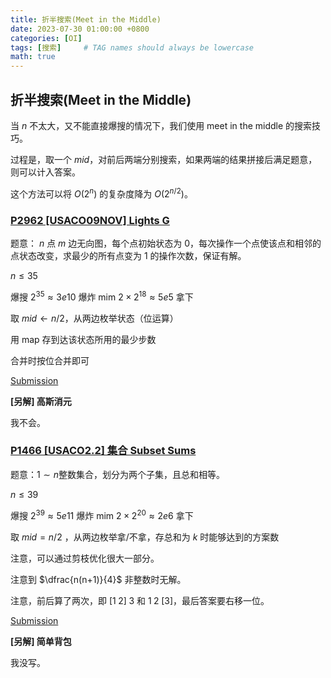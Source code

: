 ```yaml
---
title: 折半搜索(Meet in the Middle)
date: 2023-07-30 01:00:00 +0800
categories: [OI]
tags: [搜索]     # TAG names should always be lowercase
math: true
---
```


## 折半搜索(Meet in the Middle)

当 $n$ 不太大，又不能直接爆搜的情况下，我们使用 meet in the middle 的搜索技巧。

过程是，取一个 $mid$，对前后两端分别搜索，如果两端的结果拼接后满足题意，则可以计入答案。

这个方法可以将 $O(2^n)$ 的复杂度降为 $O(2^{n/2})$。

### [P2962 [USACO09NOV] Lights G](https://www.luogu.com.cn/problem/P2962)

题意： $n$ 点 $m$ 边无向图，每个点初始状态为  $0$，每次操作一个点使该点和相邻的点状态改变，求最少的所有点变为 $1$ 的操作次数，保证有解。

$n \leq 35$

爆搜 $2^{35} \approx 3e10$ 爆炸
mim $2\times 2^{18} \approx 5e5$ 拿下

取 $mid\gets n/2$，从两边枚举状态（位运算）

用 map 存到达该状态所用的最少步数

合并时按位合并即可

[Submission](https://www.luogu.com.cn/record/168796938)

__[另解] 高斯消元__ 

我不会。

### [P1466 [USACO2.2] 集合 Subset Sums](https://www.luogu.com.cn/problem/P1466)

题意：$1\sim n$整数集合，划分为两个子集，且总和相等。

$n \leq 39$

爆搜 $2^{39}\approx 5e11$ 爆炸
mim $2\times 2^{20}\approx 2e6$ 拿下

取 $mid=n/2$ ，从两边枚举拿/不拿，存总和为 $k$ 时能够达到的方案数


注意，可以通过剪枝优化很大一部分。

注意到 $\dfrac{n(n+1)}{4}$ 非整数时无解。

注意，前后算了两次，即 $[1\;2]\;3$ 和 $1\;2\; [3]$，最后答案要右移一位。

[Submission](https://www.luogu.com.cn/record/169378232)

__[另解] 简单背包__

我没写。